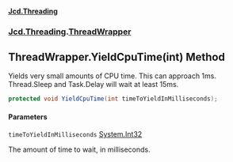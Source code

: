 #### [Jcd.Threading](index.md 'index')
### [Jcd.Threading](Jcd.Threading.md 'Jcd.Threading').[ThreadWrapper](Jcd.Threading.ThreadWrapper.md 'Jcd.Threading.ThreadWrapper')

## ThreadWrapper.YieldCpuTime(int) Method

Yields very small amounts of CPU time. This can approach 1ms.  
Thread.Sleep and Task.Delay will wait at least 15ms.

```csharp
protected void YieldCpuTime(int timeToYieldInMilliseconds);
```
#### Parameters

<a name='Jcd.Threading.ThreadWrapper.YieldCpuTime(int).timeToYieldInMilliseconds'></a>

`timeToYieldInMilliseconds` [System.Int32](https://docs.microsoft.com/en-us/dotnet/api/System.Int32 'System.Int32')

The amount of time to wait, in milliseconds.